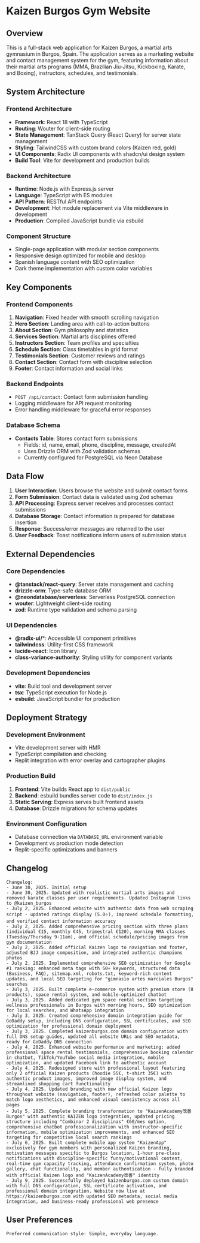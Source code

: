 # Kaizen Burgos Gym Website

## Overview

This is a full-stack web application for Kaizen Burgos, a martial arts gymnasium in Burgos, Spain. The application serves as a marketing website and contact management system for the gym, featuring information about their martial arts programs (MMA, Brazilian Jiu-Jitsu, Kickboxing, Karate, and Boxing), instructors, schedules, and testimonials.

## System Architecture

### Frontend Architecture
- **Framework**: React 18 with TypeScript
- **Routing**: Wouter for client-side routing
- **State Management**: TanStack Query (React Query) for server state management
- **Styling**: TailwindCSS with custom brand colors (Kaizen red, gold)
- **UI Components**: Radix UI components with shadcn/ui design system
- **Build Tool**: Vite for development and production builds

### Backend Architecture
- **Runtime**: Node.js with Express.js server
- **Language**: TypeScript with ES modules
- **API Pattern**: RESTful API endpoints
- **Development**: Hot module replacement via Vite middleware in development
- **Production**: Compiled JavaScript bundle via esbuild

### Component Structure
- Single-page application with modular section components
- Responsive design optimized for mobile and desktop
- Spanish language content with SEO optimization
- Dark theme implementation with custom color variables

## Key Components

### Frontend Components
1. **Navigation**: Fixed header with smooth scrolling navigation
2. **Hero Section**: Landing area with call-to-action buttons
3. **About Section**: Gym philosophy and statistics
4. **Services Section**: Martial arts disciplines offered
5. **Instructors Section**: Team profiles and specialties
6. **Schedule Section**: Class timetables in grid format
7. **Testimonials Section**: Customer reviews and ratings
8. **Contact Section**: Contact form with discipline selection
9. **Footer**: Contact information and social links

### Backend Endpoints
- `POST /api/contact`: Contact form submission handling
- Logging middleware for API request monitoring
- Error handling middleware for graceful error responses

### Database Schema
- **Contacts Table**: Stores contact form submissions
  - Fields: id, name, email, phone, discipline, message, createdAt
  - Uses Drizzle ORM with Zod validation schemas
  - Currently configured for PostgreSQL via Neon Database

## Data Flow

1. **User Interaction**: Users browse the website and submit contact forms
2. **Form Submission**: Contact data is validated using Zod schemas
3. **API Processing**: Express server receives and processes contact submissions
4. **Database Storage**: Contact information is prepared for database insertion
5. **Response**: Success/error messages are returned to the user
6. **User Feedback**: Toast notifications inform users of submission status

## External Dependencies

### Core Dependencies
- **@tanstack/react-query**: Server state management and caching
- **drizzle-orm**: Type-safe database ORM
- **@neondatabase/serverless**: Serverless PostgreSQL connection
- **wouter**: Lightweight client-side routing
- **zod**: Runtime type validation and schema parsing

### UI Dependencies
- **@radix-ui/***: Accessible UI component primitives
- **tailwindcss**: Utility-first CSS framework
- **lucide-react**: Icon library
- **class-variance-authority**: Styling utility for component variants

### Development Dependencies
- **vite**: Build tool and development server
- **tsx**: TypeScript execution for Node.js
- **esbuild**: JavaScript bundler for production

## Deployment Strategy

### Development Environment
- Vite development server with HMR
- TypeScript compilation and checking
- Replit integration with error overlay and cartographer plugins

### Production Build
1. **Frontend**: Vite builds React app to `dist/public`
2. **Backend**: esbuild bundles server code to `dist/index.js`
3. **Static Serving**: Express serves built frontend assets
4. **Database**: Drizzle migrations for schema updates

### Environment Configuration
- Database connection via `DATABASE_URL` environment variable
- Development vs production mode detection
- Replit-specific optimizations and banners

## Changelog

```
Changelog:
- June 30, 2025. Initial setup
- June 30, 2025. Updated with realistic martial arts images and removed karate classes per user requirements. Updated Instagram links to @kaizen_burgos
- July 2, 2025. Enhanced website with authentic data from web scraping script - updated ratings display (5.0⭐), improved schedule formatting, and verified contact information accuracy
- July 2, 2025. Added comprehensive pricing section with three plans (individual €15, monthly €45, trimestral €120), morning MMA classes (Tuesday/Thursday 9-11am), and official schedule/pricing images from gym documentation
- July 2, 2025. Added official Kaizen logo to navigation and footer, adjusted BJJ image composition, and integrated authentic champions photos
- July 2, 2025. Implemented comprehensive SEO optimization for Google #1 ranking: enhanced meta tags with 50+ keywords, structured data (Business, FAQ), sitemap.xml, robots.txt, keyword-rich content updates, and local SEO targeting for "gimnasio artes marciales Burgos" searches
- July 3, 2025. Built complete e-commerce system with premium store (8 products), space rental system, and mobile-optimized chatbot
- July 3, 2025. Added dedicated gym space rental section targeting wellness professionals in Burgos with morning hours, SEO optimization for local searches, and WhatsApp integration
- July 3, 2025. Created comprehensive domain integration guide for GoDaddy setup, including DNS configuration, SSL certificates, and SEO optimization for professional domain deployment
- July 3, 2025. Completed kaizenburgos.com domain configuration with full DNS setup guides, updated all website URLs and SEO metadata, ready for GoDaddy DNS connection
- July 4, 2025. Enhanced website performance and marketing: added professional space rental testimonials, comprehensive booking calendar in chatbot, TikTok/YouTube social media integration, mobile optimization, and updated Facebook link to authentic account
- July 4, 2025. Redesigned store with professional layout featuring only 2 official Kaizen products (hoodie 55€, t-shirt 35€) with authentic product images, improved image display system, and streamlined shopping cart functionality
- July 4, 2025. Updated branding with new official Kaizen logo throughout website (navigation, footer), refreshed color palette to match logo aesthetics, and enhanced visual consistency across all pages
- July 5, 2025. Complete branding transformation to "KaizenAcademy改善Burgos" with authentic KAIZEN logo integration, updated pricing structure including "Combinar 2 disciplinas" €60/mes option, comprehensive chatbot professionalization with instructor-specific information, mobile optimization improvements, and enhanced SEO targeting for competitive local search rankings
- July 6, 2025. Built complete mobile app system "KaizenApp" exclusively for gym members with personalized Kaizen branding, motivation messages specific to Burgos location, 1-hour pre-class notifications with discipline-specific funny/motivational content, real-time gym capacity tracking, attendance confirmation system, photo gallery, chat functionality, and member authentication - fully branded with official Kaizen logo and "KaizenAcademy改善" identity
- July 9, 2025. Successfully deployed kaizenburgos.com custom domain with full DNS configuration, SSL certificate activation, and professional domain integration. Website now live at https://kaizenburgos.com with updated SEO metadata, social media integration, and business-ready professional web presence
```

## User Preferences

```
Preferred communication style: Simple, everyday language.
```